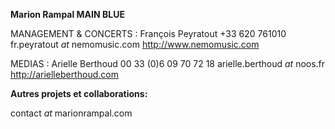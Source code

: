 



**Marion Rampal MAIN BLUE**

MANAGEMENT & CONCERTS : 
François Peyratout 
+33 620 761010
fr.peyratout *at* nemomusic.com
http://www.nemomusic.com

MEDIAS :
Arielle Berthoud
00 33 (0)6 09 70 72 18
arielle.berthoud *at* noos.fr
http://arielleberthoud.com

**Autres projets et collaborations:**

contact *at* marionrampal.com

